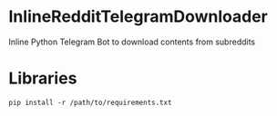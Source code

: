 # InlineRedditTelegramDownloader
Inline Python Telegram Bot to download contents from subreddits

# Libraries
```
pip install -r /path/to/requirements.txt
```
